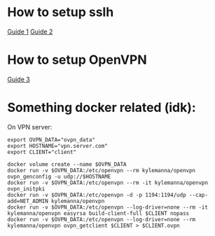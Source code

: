 
# How to setup sslh

[Guide 1](http://www.bernaerts-nicolas.fr/linux/75-debian/210-debian-sslh)
[Guide 2](https://metahackers.pro/share-ssh-openvpn-and-https-in-same-port/)

# How to setup OpenVPN

[Guide 3](https://www.digitalocean.com/community/tutorials/how-to-set-up-an-openvpn-server-on-ubuntu-18-04)

# Something docker related (idk):

On VPN server:

```
export OVPN_DATA="ovpn_data"
export HOSTNAME="vpn.server.com"
export CLIENT="client"

docker volume create --name $OVPN_DATA
docker run -v $OVPN_DATA:/etc/openvpn --rm kylemanna/openvpn ovpn_genconfig -u udp://$HOSTNAME
docker run -v $OVPN_DATA:/etc/openvpn --rm -it kylemanna/openvpn ovpn_initpki
docker run -v $OVPN_DATA:/etc/openvpn -d -p 1194:1194/udp --cap-add=NET_ADMIN kylemanna/openvpn
docker run -v $OVPN_DATA:/etc/openvpn --log-driver=none --rm -it kylemanna/openvpn easyrsa build-client-full $CLIENT nopass
docker run -v $OVPN_DATA:/etc/openvpn --log-driver=none --rm kylemanna/openvpn ovpn_getclient $CLIENT > $CLIENT.ovpn

```


